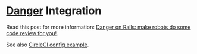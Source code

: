 # [Danger](https://danger.systems/ruby) Integration

Read this post for more information: [Danger on Rails: make robots do some code review for you!](https://evilmartians.com/chronicles/danger-on-rails-make-robots-do-some-code-review-for-you).

See also [CircleCI config example](../circleci/README.md).
